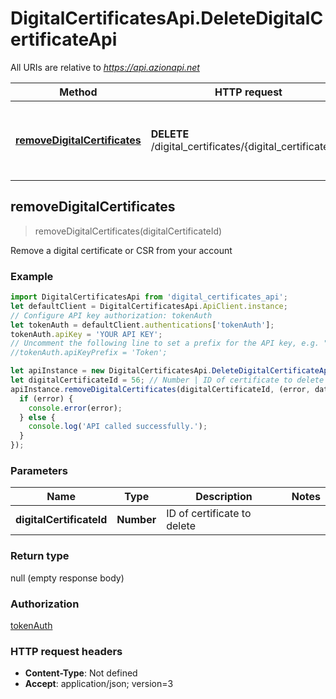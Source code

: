 # DigitalCertificatesApi.DeleteDigitalCertificateApi

All URIs are relative to *https://api.azionapi.net*

Method | HTTP request | Description
------------- | ------------- | -------------
[**removeDigitalCertificates**](DeleteDigitalCertificateApi.md#removeDigitalCertificates) | **DELETE** /digital_certificates/{digital_certificate_id} | Remove a digital certificate or CSR from your account



## removeDigitalCertificates

> removeDigitalCertificates(digitalCertificateId)

Remove a digital certificate or CSR from your account

### Example

```javascript
import DigitalCertificatesApi from 'digital_certificates_api';
let defaultClient = DigitalCertificatesApi.ApiClient.instance;
// Configure API key authorization: tokenAuth
let tokenAuth = defaultClient.authentications['tokenAuth'];
tokenAuth.apiKey = 'YOUR API KEY';
// Uncomment the following line to set a prefix for the API key, e.g. "Token" (defaults to null)
//tokenAuth.apiKeyPrefix = 'Token';

let apiInstance = new DigitalCertificatesApi.DeleteDigitalCertificateApi();
let digitalCertificateId = 56; // Number | ID of certificate to delete
apiInstance.removeDigitalCertificates(digitalCertificateId, (error, data, response) => {
  if (error) {
    console.error(error);
  } else {
    console.log('API called successfully.');
  }
});
```

### Parameters


Name | Type | Description  | Notes
------------- | ------------- | ------------- | -------------
 **digitalCertificateId** | **Number**| ID of certificate to delete | 

### Return type

null (empty response body)

### Authorization

[tokenAuth](../README.md#tokenAuth)

### HTTP request headers

- **Content-Type**: Not defined
- **Accept**: application/json; version=3

